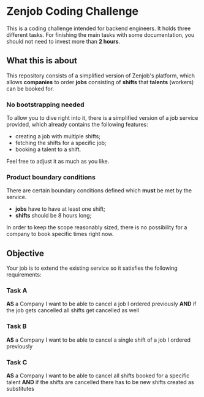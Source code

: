# Zenjob Coding Challenge

This is a coding challenge intended for backend engineers. It holds three different tasks. For finishing the main tasks with some documentation, you should not need to invest more than __2 hours__.

## What this is about
This repository consists of a simplified version of Zenjob's platform, which allows __companies__ to order __jobs__ consisting of __shifts__ that __talents__ (workers) can be booked for.

### No bootstrapping needed
To allow you to dive right into it, there is a simplified version of a job service provided, which already contains the following features:
* creating a job with multiple shifts;
* fetching the shifts for a specific job;
* booking a talent to a shift.

Feel free to adjust it as much as you like.

### Product boundary conditions
There are certain boundary conditions defined which __must__ be met by the service.
* __jobs__ have to have at least one shift;
* __shifts__ should be 8 hours long;

In order to keep the scope reasonably sized, there is no possibility for a company to book specific times right now.

## Objective
Your job is to extend the existing service so it satisfies the following requirements:

### Task A
**AS** a Company
I want to be able to cancel a job I ordered previously
**AND** if the job gets cancelled all shifts get cancelled as well

### Task B
**AS** a Company
I want to be able to cancel a single shift of a job I ordered previously

### Task C
**AS** a Company
 I want to be able to cancel all shifts booked for a specific talent
 **AND** if the shifts are cancelled there has to be new shifts created as substitutes
